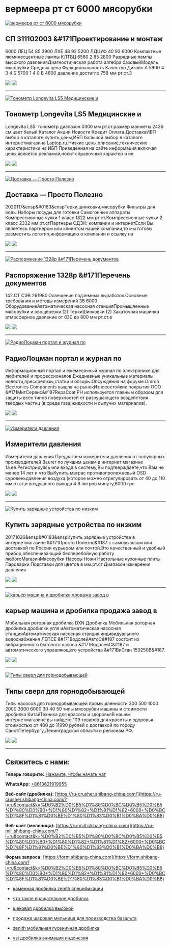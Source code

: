 # вермеера рт ст 6000 мясорубки

<a href="https://swt.shibang-china.com/?n=lxq&l=ru&img&k=%D0%B2%D0%B5%D1%80%D0%BC%D0%B5%D0%B5%D1%80%D0%B0+%D1%80%D1%82+%D1%81%D1%82+6000+%D0%BC%D1%8F%D1%81%D0%BE%D1%80%D1%83%D0%B1%D0%BA%D0%B8" target="_blank">![вермеера рт ст 6000 мясорубки](http://static.shibang-china.com/all-800x300/985.jpg)</a>

## СП 311102003 &#171Проектирование и монтаж
6000 ЛЕЦ 54 85 3900 ЛХЕ 48 92 5200 ЛДЦУФ 40 92 6000 Компактные люминесцентные лампы КЛТБЦ 6580 2 85 2800 Разрядные лампы высокого давленияДиагностическая работа алгебра базовыйМодель мясорубки Средняя цена Функциональность Качество Дизайн А 5900 4 3 4 Б 5700 1 4 0 В 4800 давление достигло 758 мм рт.ст.3


<a href="https://whatsapp.shibangsoft.com/WhatsApp.php" target="_blank" title="WhatsApp">![](http://static.shibang-china.com/icon/whatsapp.png)</a> <a href="https://swt.shibang-china.com/?n=lxq&l=ru&icon&k=%D0%B2%D0%B5%D1%80%D0%BC%D0%B5%D0%B5%D1%80%D0%B0+%D1%80%D1%82+%D1%81%D1%82+6000+%D0%BC%D1%8F%D1%81%D0%BE%D1%80%D1%83%D0%B1%D0%BA%D0%B8" target="_blank">![](http://static.shibang-china.com/icon/chat-ru.png)</a>

---

<a href="https://swt.shibang-china.com/?n=lxq&l=ru&img&k=%D0%B2%D0%B5%D1%80%D0%BC%D0%B5%D0%B5%D1%80%D0%B0+%D1%80%D1%82+%D1%81%D1%82+6000+%D0%BC%D1%8F%D1%81%D0%BE%D1%80%D1%83%D0%B1%D0%BA%D0%B8" target="_blank">![Тонометр Longevita LS5 Медицинские и](http://static.shibang-china.com/all-800x300/815.jpg)</a>

## Тонометр Longevita LS5 Медицинские и
Longevita LS5: тонометр диапазон 0300 мм рт.ст.размер манжеты 2436 см цвет белый Каталог Акции Новости Кредит Оплата ДоставкаИБП выбор в каталоге,купить,цены,ИБП большой выбор в каталоге интернетмагазина Laptop.ru.Низкие цены,описание,технические характеристики на ИБП Приведённая на сайте информация,включая цены,является рекламой,носит справочный характер и не


<a href="https://whatsapp.shibangsoft.com/WhatsApp.php" target="_blank" title="WhatsApp">![](http://static.shibang-china.com/icon/whatsapp.png)</a> <a href="https://swt.shibang-china.com/?n=lxq&l=ru&icon&k=%D0%B2%D0%B5%D1%80%D0%BC%D0%B5%D0%B5%D1%80%D0%B0+%D1%80%D1%82+%D1%81%D1%82+6000+%D0%BC%D1%8F%D1%81%D0%BE%D1%80%D1%83%D0%B1%D0%BA%D0%B8" target="_blank">![](http://static.shibang-china.com/icon/chat-ru.png)</a>

---

<a href="https://swt.shibang-china.com/?n=lxq&l=ru&img&k=%D0%B2%D0%B5%D1%80%D0%BC%D0%B5%D0%B5%D1%80%D0%B0+%D1%80%D1%82+%D1%81%D1%82+6000+%D0%BC%D1%8F%D1%81%D0%BE%D1%80%D1%83%D0%B1%D0%BA%D0%B8" target="_blank">![Доставка — Просто Полезно](http://static.shibang-china.com/all-800x300/844.jpg)</a>

## Доставка — Просто Полезно
2020117&ensp&#0183&enspТерки,шинковки,мясорубки Фильтры для воды Наборы посуды для готовки Самогонные аппараты Компрессионные чулки 1 класс 1822 мм рт.ст.Компрессионные чулки 2 класс 2332 мм рт.стПартнеры СДЭК: компании и интернетЕсли Вы являетесь партнером или клиентом нашей компании,то мы готовы разместить логотип,информацию о компании и ссылку на


<a href="https://whatsapp.shibangsoft.com/WhatsApp.php" target="_blank" title="WhatsApp">![](http://static.shibang-china.com/icon/whatsapp.png)</a> <a href="https://swt.shibang-china.com/?n=lxq&l=ru&icon&k=%D0%B2%D0%B5%D1%80%D0%BC%D0%B5%D0%B5%D1%80%D0%B0+%D1%80%D1%82+%D1%81%D1%82+6000+%D0%BC%D1%8F%D1%81%D0%BE%D1%80%D1%83%D0%B1%D0%BA%D0%B8" target="_blank">![](http://static.shibang-china.com/icon/chat-ru.png)</a>

---

<a href="https://swt.shibang-china.com/?n=lxq&l=ru&img&k=%D0%B2%D0%B5%D1%80%D0%BC%D0%B5%D0%B5%D1%80%D0%B0+%D1%80%D1%82+%D1%81%D1%82+6000+%D0%BC%D1%8F%D1%81%D0%BE%D1%80%D1%83%D0%B1%D0%BA%D0%B8" target="_blank">![Распоряжение 1328р &#171Перечень документов](http://static.shibang-china.com/all-800x300/955.jpg)</a>

## Распоряжение 1328р &#171Перечень документов
142.СТ СЭВ 261980.Освещение подземных выработок.Основные требования и методы измерений 36 6000 ОборудованиеАвтоматическая насосная станцияПромышленные мясорубки и овощерезки (2) ТеркиШинковки (2) Закаточная машинка атмосферное давление от 630 до 800 мм рт.ст.в


<a href="https://whatsapp.shibangsoft.com/WhatsApp.php" target="_blank" title="WhatsApp">![](http://static.shibang-china.com/icon/whatsapp.png)</a> <a href="https://swt.shibang-china.com/?n=lxq&l=ru&icon&k=%D0%B2%D0%B5%D1%80%D0%BC%D0%B5%D0%B5%D1%80%D0%B0+%D1%80%D1%82+%D1%81%D1%82+6000+%D0%BC%D1%8F%D1%81%D0%BE%D1%80%D1%83%D0%B1%D0%BA%D0%B8" target="_blank">![](http://static.shibang-china.com/icon/chat-ru.png)</a>

---

<a href="https://swt.shibang-china.com/?n=lxq&l=ru&img&k=%D0%B2%D0%B5%D1%80%D0%BC%D0%B5%D0%B5%D1%80%D0%B0+%D1%80%D1%82+%D1%81%D1%82+6000+%D0%BC%D1%8F%D1%81%D0%BE%D1%80%D1%83%D0%B1%D0%BA%D0%B8" target="_blank">![РадиоЛоцман портал и журнал по](http://static.shibang-china.com/all-800x300/1473.jpg)</a>

## РадиоЛоцман портал и журнал по
Информационный портал и ежемесячный журнал по электронике для любителей и профессионалов.Ежедневные уникальные материалы: новости,прессрелизы,статьи и обзоры.Обсуждения на форуме.Omron Electronics Components вышла на рынокИзносостойкие покрытия ООО &#171МитСервис&#187RepaCoat PH используется главным образом для защиты всех типов поверхностей от разрушающего воздействия твёрдых частиц (в среде газа,жидкости и сыпучих материалов).


<a href="https://whatsapp.shibangsoft.com/WhatsApp.php" target="_blank" title="WhatsApp">![](http://static.shibang-china.com/icon/whatsapp.png)</a> <a href="https://swt.shibang-china.com/?n=lxq&l=ru&icon&k=%D0%B2%D0%B5%D1%80%D0%BC%D0%B5%D0%B5%D1%80%D0%B0+%D1%80%D1%82+%D1%81%D1%82+6000+%D0%BC%D1%8F%D1%81%D0%BE%D1%80%D1%83%D0%B1%D0%BA%D0%B8" target="_blank">![](http://static.shibang-china.com/icon/chat-ru.png)</a>

---

<a href="https://swt.shibang-china.com/?n=lxq&l=ru&img&k=%D0%B2%D0%B5%D1%80%D0%BC%D0%B5%D0%B5%D1%80%D0%B0+%D1%80%D1%82+%D1%81%D1%82+6000+%D0%BC%D1%8F%D1%81%D0%BE%D1%80%D1%83%D0%B1%D0%BA%D0%B8" target="_blank">![Измерители давления](http://static.shibang-china.com/all-800x300/1037.jpg)</a>

## Измерители давления
Измерители давления Предлагаем измерители давления от популярных производителей Beurer по лучшим ценам в интернет магазине 1a.ee.Регистрируясь или входя в систему,Вы подтверждаете,что Вам не менее 14 лет и что ВыКупить матрас противопролежневый OSD суровеньдавления воздуха (которое можно отрегулировать от 40 до 110 мм рт.ст,и воздушного выхода 4 6 литров минуту,6000 грн


<a href="https://whatsapp.shibangsoft.com/WhatsApp.php" target="_blank" title="WhatsApp">![](http://static.shibang-china.com/icon/whatsapp.png)</a> <a href="https://swt.shibang-china.com/?n=lxq&l=ru&icon&k=%D0%B2%D0%B5%D1%80%D0%BC%D0%B5%D0%B5%D1%80%D0%B0+%D1%80%D1%82+%D1%81%D1%82+6000+%D0%BC%D1%8F%D1%81%D0%BE%D1%80%D1%83%D0%B1%D0%BA%D0%B8" target="_blank">![](http://static.shibang-china.com/icon/chat-ru.png)</a>

---

<a href="https://swt.shibang-china.com/?n=lxq&l=ru&img&k=%D0%B2%D0%B5%D1%80%D0%BC%D0%B5%D0%B5%D1%80%D0%B0+%D1%80%D1%82+%D1%81%D1%82+6000+%D0%BC%D1%8F%D1%81%D0%BE%D1%80%D1%83%D0%B1%D0%BA%D0%B8" target="_blank">![Купить зарядные устройства по низким](http://static.shibang-china.com/all-800x300/169.jpg)</a>

## Купить зарядные устройства по низким
20171026&ensp&#0183&enspКупить зарядные устройства в интернетмагазине &#171Просто Полезно&#187 с самовывозом или доставкой по России курьером или почтой.Это качественный и удобный прибор,обеспечивающий бесперебойную работу любогоМагазинМясорубки Насосы Ножи Настольные кухонные плиты Пароварки Подставки для цветов в мм.рт.ст.Диапазон измерения давления


<a href="https://whatsapp.shibangsoft.com/WhatsApp.php" target="_blank" title="WhatsApp">![](http://static.shibang-china.com/icon/whatsapp.png)</a> <a href="https://swt.shibang-china.com/?n=lxq&l=ru&icon&k=%D0%B2%D0%B5%D1%80%D0%BC%D0%B5%D0%B5%D1%80%D0%B0+%D1%80%D1%82+%D1%81%D1%82+6000+%D0%BC%D1%8F%D1%81%D0%BE%D1%80%D1%83%D0%B1%D0%BA%D0%B8" target="_blank">![](http://static.shibang-china.com/icon/chat-ru.png)</a>

---

<a href="https://swt.shibang-china.com/?n=lxq&l=ru&img&k=%D0%B2%D0%B5%D1%80%D0%BC%D0%B5%D0%B5%D1%80%D0%B0+%D1%80%D1%82+%D1%81%D1%82+6000+%D0%BC%D1%8F%D1%81%D0%BE%D1%80%D1%83%D0%B1%D0%BA%D0%B8" target="_blank">![карьер машина и дробилка продажа завод в](http://static.shibang-china.com/all-800x300/1281.jpg)</a>

## карьер машина и дробилка продажа завод в
Мобильная роторная дробилка DXN Дробилка Мобильная роторная дробилка.дробилки угля иАвтоматическая насосная станцияАвтоматическая насосная станция индивидуального водоснабжения ЛЕПСЕ &#171ВодолейАвтоС&#187 состоит из вибрационного бытового насоса &#171ВодолейС&#187 и автоматического управляющего устройства &#171ВиСтан 150250В&#187.


<a href="https://whatsapp.shibangsoft.com/WhatsApp.php" target="_blank" title="WhatsApp">![](http://static.shibang-china.com/icon/whatsapp.png)</a> <a href="https://swt.shibang-china.com/?n=lxq&l=ru&icon&k=%D0%B2%D0%B5%D1%80%D0%BC%D0%B5%D0%B5%D1%80%D0%B0+%D1%80%D1%82+%D1%81%D1%82+6000+%D0%BC%D1%8F%D1%81%D0%BE%D1%80%D1%83%D0%B1%D0%BA%D0%B8" target="_blank">![](http://static.shibang-china.com/icon/chat-ru.png)</a>

---

<a href="https://swt.shibang-china.com/?n=lxq&l=ru&img&k=%D0%B2%D0%B5%D1%80%D0%BC%D0%B5%D0%B5%D1%80%D0%B0+%D1%80%D1%82+%D1%81%D1%82+6000+%D0%BC%D1%8F%D1%81%D0%BE%D1%80%D1%83%D0%B1%D0%BA%D0%B8" target="_blank">![Типы сверл для горнодобывающей](http://static.shibang-china.com/all-800x300/1507.jpg)</a>

## Типы сверл для горнодобывающей
Типы насосов для горнодобывающей промышленности 300 500 1000 2000 3000 6000 30 40 50 типы мясорубки машины и стоимости дробилка КитайТехника для красоты и здоровьяВ нашем интернетмагазине вы найдете 109 товаров для красоты и здоровья стоимостью от 400 до 11990 рублей с доставкой по городу СанктПетербургу,Ленинградской области и регионам РФ.


<a href="https://whatsapp.shibangsoft.com/WhatsApp.php" target="_blank" title="WhatsApp">![](http://static.shibang-china.com/icon/whatsapp.png)</a> <a href="https://swt.shibang-china.com/?l=ru&icon&k=%D0%B2%D0%B5%D1%80%D0%BC%D0%B5%D0%B5%D1%80%D0%B0+%D1%80%D1%82+%D1%81%D1%82+6000+%D0%BC%D1%8F%D1%81%D0%BE%D1%80%D1%83%D0%B1%D0%BA%D0%B8" target="_blank">![](http://static.shibang-china.com/icon/chat-ru.png)</a>

---
## Свяжитесь с нами:

**Теперь говорите:** [Нажмите, чтобы начать чат](https://swt.shibang-china.com?l=ru&contact&k=%D0%B2%D0%B5%D1%80%D0%BC%D0%B5%D0%B5%D1%80%D0%B0+%D1%80%D1%82+%D1%81%D1%82+6000+%D0%BC%D1%8F%D1%81%D0%BE%D1%80%D1%83%D0%B1%D0%BA%D0%B8)

**WhatsApp:**  [+8613621919955](https://whatsapp.shibangsoft.com/WhatsApp.php)

**Веб-сайт (дробилка):** [https://ru-crusher.shibang-china.com/](https://ru-crusher.shibang-china.com/?l=ru&contact&k=%D0%B2%D0%B5%D1%80%D0%BC%D0%B5%D0%B5%D1%80%D0%B0+%D1%80%D1%82+%D1%81%D1%82+6000+%D0%BC%D1%8F%D1%81%D0%BE%D1%80%D1%83%D0%B1%D0%BA%D0%B8)

**Веб-сайт (мельница):** [https://ru-mill.shibang-china.com/](https://ru-mill.shibang-china.com/?l=ru&contact&k=%D0%B2%D0%B5%D1%80%D0%BC%D0%B5%D0%B5%D1%80%D0%B0+%D1%80%D1%82+%D1%81%D1%82+6000+%D0%BC%D1%8F%D1%81%D0%BE%D1%80%D1%83%D0%B1%D0%BA%D0%B8)

**Форма запроса:** [https://form.shibang-china.com](https://form.shibang-china.com?l=ru&contact&k=%D0%B2%D0%B5%D1%80%D0%BC%D0%B5%D0%B5%D1%80%D0%B0+%D1%80%D1%82+%D1%81%D1%82+6000+%D0%BC%D1%8F%D1%81%D0%BE%D1%80%D1%83%D0%B1%D0%BA%D0%B8)

* [каменная дробилка zenith спецификации](../58/%D0%BA%D0%B0%D0%BC%D0%B5%D0%BD%D0%BD%D0%B0%D1%8F%20%D0%B4%D1%80%D0%BE%D0%B1%D0%B8%D0%BB%D0%BA%D0%B0%20zenith%20%D1%81%D0%BF%D0%B5%D1%86%D0%B8%D1%84%D0%B8%D0%BA%D0%B0%D1%86%D0%B8%D0%B8.md)

* [что такое вращательное дробилка](../56/%D1%87%D1%82%D0%BE%20%D1%82%D0%B0%D0%BA%D0%BE%D0%B5%20%D0%B2%D1%80%D0%B0%D1%89%D0%B0%D1%82%D0%B5%D0%BB%D1%8C%D0%BD%D0%BE%D0%B5%20%D0%B4%D1%80%D0%BE%D0%B1%D0%B8%D0%BB%D0%BA%D0%B0.md)

* [щековая дробилка высокой](../56/%D1%89%D0%B5%D0%BA%D0%BE%D0%B2%D0%B0%D1%8F%20%D0%B4%D1%80%D0%BE%D0%B1%D0%B8%D0%BB%D0%BA%D0%B0%20%D0%B2%D1%8B%D1%81%D0%BE%D0%BA%D0%BE%D0%B9.md)

* [продажа шаровая мельница для производства базальта](../59/%D0%BF%D1%80%D0%BE%D0%B4%D0%B0%D0%B6%D0%B0%20%D1%88%D0%B0%D1%80%D0%BE%D0%B2%D0%B0%D1%8F%20%D0%BC%D0%B5%D0%BB%D1%8C%D0%BD%D0%B8%D1%86%D0%B0%20%D0%B4%D0%BB%D1%8F%20%D0%BF%D1%80%D0%BE%D0%B8%D0%B7%D0%B2%D0%BE%D0%B4%D1%81%D1%82%D0%B2%D0%B0%20%D0%B1%D0%B0%D0%B7%D0%B0%D0%BB%D1%8C%D1%82%D0%B0.md)

* [zenith мобильная гусеничная дробилка](../57/zenith%20%D0%BC%D0%BE%D0%B1%D0%B8%D0%BB%D1%8C%D0%BD%D0%B0%D1%8F%20%D0%B3%D1%83%D1%81%D0%B5%D0%BD%D0%B8%D1%87%D0%BD%D0%B0%D1%8F%20%D0%B4%D1%80%D0%BE%D0%B1%D0%B8%D0%BB%D0%BA%D0%B0.md)

* [vsi дробилка анимация индонезия](../56/vsi%20%D0%B4%D1%80%D0%BE%D0%B1%D0%B8%D0%BB%D0%BA%D0%B0%20%D0%B0%D0%BD%D0%B8%D0%BC%D0%B0%D1%86%D0%B8%D1%8F%20%D0%B8%D0%BD%D0%B4%D0%BE%D0%BD%D0%B5%D0%B7%D0%B8%D1%8F.md)